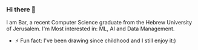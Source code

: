 ### Hi there 👋
I am Bar, a recent Computer Science graduate from the Hebrew University of Jerusalem.
I'm Most interested in: ML, AI and Data Management.

- ⚡ Fun fact: I've been drawing since childhood and I still enjoy it:)



<!--
**baraloni/baraloni** is a ✨ _special_ ✨ repository because its `README.md` (this file) appears on your GitHub profile.

Here are some ideas to get you started:

- 👯 I’m looking to collaborate on ...
- 🤔 I’m looking for help with ...
- 💬 Ask me about ...
- 📫 How to reach me: ...
- 😄 Pronouns: ...

-->
